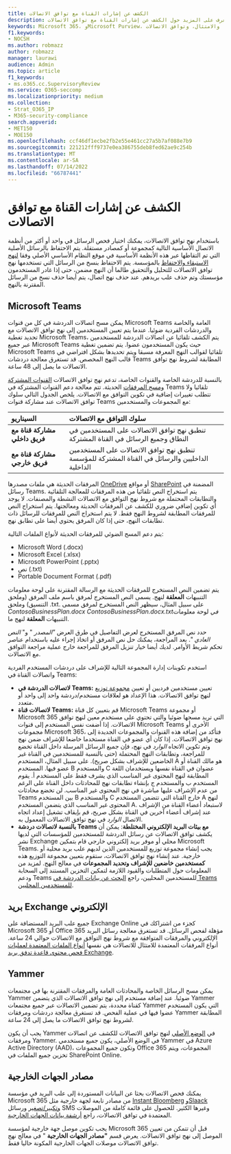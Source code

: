 ```yaml
---
title: الكشف عن إشارات القناة مع توافق الاتصالات
description: تعرف على المزيد حول الكشف عن إشارات القناة مع توافق الاتصالات.
keywords: Microsoft 365، وMicrosoft Purview، والامتثال، وتوافق الاتصالات
f1.keywords:
- NOCSH
ms.author: robmazz
author: robmazz
manager: laurawi
audience: Admin
ms.topic: article
f1_keywords:
- ms.o365.cc.SupervisoryReview
ms.service: O365-seccomp
ms.localizationpriority: medium
ms.collection:
- Strat_O365_IP
- M365-security-compliance
search.appverid:
- MET150
- MOE150
ms.openlocfilehash: ccf46df1ecbe2fb2e55e461cc27a5b7af088e7b9
ms.sourcegitcommit: 221212fff9737e0ea386755deb8fed62ae9c254b
ms.translationtype: MT
ms.contentlocale: ar-SA
ms.lasthandoff: 07/14/2022
ms.locfileid: "66787441"
---
```

# <a name="detect-channel-signals-with-communication-compliance"></a>الكشف عن إشارات القناة مع توافق الاتصالات

باستخدام نهج توافق الاتصالات، يمكنك اختيار فحص الرسائل في واحد أو أكثر من أنظمة الاتصال الأساسية التالية كمجموعة أو كمصادر مستقلة. يتم الاحتفاظ بالرسائل الأصلية التي تم التقاطها عبر هذه الأنظمة الأساسية في موقع النظام الأساسي الأصلي وفقا [لنهج الاستبقاء والاحتفاظ](/microsoft-365/compliance/information-governance) بالمؤسسة. يتم الاحتفاظ بنسخ من الرسائل التي تستخدمها نهج توافق الاتصالات للتحليل والتحقيق طالما أن النهج مضمن، حتى إذا غادر المستخدمون مؤسستك وتم حذف علب بريدهم. عند حذف نهج اتصال، يتم أيضا حذف نسخ من الرسائل المقترنة بالنهج.

## <a name="microsoft-teams"></a>Microsoft Teams

يمكن مسح اتصالات الدردشة في كل من قنوات Microsoft Teams العامة والخاصة والدردشات الفردية ضوئيا. عندما يتم تعيين المستخدمين إلى نهج توافق الاتصالات مع تحديد تغطية Microsoft Teams، يتم الكشف تلقائيا عن اتصالات الدردشة للمستخدمين عبر جميع Microsoft Teams حيث يكون المستخدمون عضوا. يتم تضمين تغطية Microsoft Teams تلقائيا لقوالب النهج المعرفة مسبقا ويتم تحديدها بشكل افتراضي في قالب النهج المخصص. قد تستغرق معالجة دردشات Teams المطابقة لشروط نهج توافق الاتصالات ما يصل إلى 48 ساعة.

بالنسبة للدردشة الخاصة والقنوات الخاصة، تدعم نهج توافق الاتصالات [القنوات المشتركة ومسح المرفقات](/MicrosoftTeams/shared-channels) الحديثة. تتم معالجة دعم القنوات المشتركة في Teams تلقائيا ولا تتطلب تغييرات إضافية في تكوين التوافق مع الاتصالات. يلخص الجدول التالي سلوك توافق الاتصالات عند مشاركة قنوات Teams مع المجموعات والمستخدمين:

|**السيناريو**|**سلوك التوافق مع الاتصالات**|
|:-----------|:------------------------------------|
| **مشاركة قناة مع فريق داخلي** | تنطبق نهج توافق الاتصالات على المستخدمين في النطاق وجميع الرسائل في القناة المشتركة |
| **مشاركة قناة مع فريق خارجي** | تنطبق نهج توافق الاتصالات على المستخدمين الداخليين والرسائل في القناة المشتركة للمؤسسة الداخلية |

المرفقات الحديثة هي ملفات مصدرها [OneDrive](/onedrive/plan-onedrive-enterprise#modern-attachments) أو مواقع [SharePoint](/sharepoint/dev/solution-guidance/modern-experience-customizations) المضمنة في رسائل Teams. يتم استخراج النص تلقائيا من هذه المرفقات للمعالجة التلقائية والتطابقات المحتملة مع شروط نهج التوافق مع الاتصالات النشطة والمصنفات. لا يوجد أي تكوين إضافي ضروري للكشف عن المرفقات الحديثة ومعالجتها. يتم استخراج النص للمرفقات المطابقة لشروط النهج فقط. لا يتم استخراج النص للمرفقات للرسائل ذات تطابقات النهج، حتى إذا كان المرفق يحتوي أيضا على تطابق نهج.

يتم دعم المسح الضوئي للمرفقات الحديثة لأنواع الملفات التالية:

- Microsoft Word (.docx)
- Microsoft Excel (.xlsx)
- Microsoft PowerPoint (.pptx)
- نص (.txt)
- Portable Document Format (.pdf)

يتم تضمين النص المستخرج للمرفقات الحديثة مع الرسالة المقترنة على لوحة معلومات التنبيهات **المعلقة** لنهج. يسمى النص المستخرج لمرفق باسم ملف المرفق (وملحق التنسيق) وملحق .txt. على سبيل المثال، سيظهر النص المستخرج لمرفق مسمى *ContosoBusinessPlan.docx* *ContosoBusinessPlan.docx.txtفي* لوحة معلومات التنبيهات **المعلقة** لنهج ما.

حدد نص المرفق المستخرج لعرض التفاصيل في طرق العرض *"المصدر* " و" *النص العادي* ". بعد المراجعة، يمكنك حل نص المرفق أو اتخاذ إجراء عليه باستخدام عناصر تحكم شريط الأوامر. لديك أيضا خيار تنزيل المرفق للمراجعة خارج عملية مراجعة التوافق مع الاتصالات.

استخدم تكوينات إدارة المجموعة التالية للإشراف على دردشات المستخدم الفردية واتصالات القناة في Teams:

- **لاتصالات الدردشة في Teams:** تعيين مستخدمين فرديين أو تعيين [مجموعة توزيع](https://support.office.com/article/Distribution-groups-E8BA58A8-FAB2-4AAF-8AA1-2A304052D2DE) لنهج توافق الاتصالات. هذا الإعداد هو لعلاقات مستخدم/دردشة واحد إلى واحد أو متعدد.
- **لاتصالات قناة Teams:** قم بتعيين كل قناة Microsoft Teams أو مجموعة Microsoft 365 التي تريد مسحها ضوئيا والتي تحتوي على مستخدم معين لنهج توافق الاتصالات. إذا أضفت نفس المستخدم إلى قنوات Microsoft Teams الأخرى أو مجموعات Microsoft 365، فتأكد من إضافة هذه القنوات والمجموعات الجديدة إلى نهج توافق الاتصالات. إذا كان أي عضو في القناة مستخدما خاضعا للإشراف ضمن نهج وتم تكوين الاتجاه *الوارد* في نهج، فإن جميع الرسائل المرسلة داخل القناة تخضع للمراجعة، وتطابقات النهج المحتملة (حتى بالنسبة للمستخدمين في القناة غير الخاضعين للإشراف بشكل صريح). على سبيل المثال، المستخدم A هو مالك القناة أو عضو فيها. المستخدم B والمستخدم C عضوان في القناة نفسها ويستخدمان اللغة المطابقة لنهج المحتوى غير المناسب الذي يشرف فقط على المستخدم أ. يقوم المستخدم ب والمستخدم ج بإنشاء تطابقات نهج للمحادثات داخل القناة على الرغم من عدم الإشراف عليها مباشرة في نهج المحتوى غير المناسب. لن تخضع محادثات Teams بين المستخدم B والمستخدم C خارج القناة التي تتضمن المستخدم A لنهج المحتوى غير المناسب الذي يتضمن المستخدم A. لاستبعاد أعضاء القناة من الإشراف عند إشراف أعضاء آخرين في القناة بشكل صريح، قم بإيقاف تشغيل إعداد اتجاه الاتصال *الوارد* في نهج توافق الاتصالات المعمول به.
- **بالنسبة لاتصالات دردشة Teams مع بيئات البريد الإلكتروني المختلطة**: يمكن أن يكشف توافق الاتصالات عن رسائل الدردشة للمستخدمين للمؤسسات التي لديها نشر Exchange محلي أو موفر بريد إلكتروني خارجي قام بتمكين Microsoft Teams. يجب إنشاء مجموعة توزيع للمستخدمين الذين لديهم علب بريد محلية أو خارجية. عند إنشاء نهج توافق الاتصالات، ستقوم بتعيين مجموعة التوزيع هذه **كمستخدمين خاضعين للإشراف وتحديد المجموعات** في معالج النهج. لمزيد من المعلومات حول المتطلبات والقيود اللازمة لتمكين التخزين المستند إلى السحابة ودعم Teams للمستخدمين المحليين، راجع [البحث عن بيانات الدردشة في Teams للمستخدمين المحليين](/microsoft-365/compliance/search-cloud-based-mailboxes-for-on-premises-users).

## <a name="exchange-email"></a>بريد Exchange الإلكتروني

جميع علب البريد المستضافة على Exchange Online كجزء من اشتراكك في Microsoft 365 أو Office 365 مؤهلة لفحص الرسائل. قد تستغرق معالجة رسائل البريد الإلكتروني والمرفقات المتوافقة مع شروط نهج التوافق مع الاتصالات حوالي 24 ساعة. أنواع المرفقات المعتمدة للامتثال للاتصالات هي نفسها [أنواع الملفات المعتمدة لعمليات فحص محتوى قاعدة تدفق بريد Exchange](/exchange/security-and-compliance/mail-flow-rules/inspect-message-attachments#supported-file-types-for-mail-flow-rule-content-inspection).

## <a name="yammer"></a>Yammer

يمكن مسح الرسائل الخاصة والمحادثات العامة والمرفقات المقترنة بها في مجتمعات Yammer ضوئيا. عند إضافة مستخدم إلى نهج توافق الاتصالات الذي يتضمن Yammer كقناة محددة، يتم تضمين الاتصالات عبر جميع مجتمعات Yammer التي يكون المستخدم عضوا فيها في عملية الفحص. قد تستغرق معالجة دردشات ومرفقات Yammer المطابقة لشروط نهج توافق الاتصالات ما يصل إلى 24 ساعة. 

يجب أن يكون Yammer في [الوضع الأصلي](/yammer/configure-your-yammer-network/overview-native-mode) لنهج توافق الاتصالات للكشف عن اتصالات ومرفقات Yammer. في الوضع الأصلي، يكون جميع مستخدمي Yammer في Azure Active Directory (AAD)، وتكون جميع المجموعات Office 365 المجموعات، ويتم تخزين جميع الملفات في SharePoint Online.

## <a name="third-party-sources"></a>مصادر الجهات الخارجية

يمكنك فحص الاتصالات بحثا عن البيانات المستوردة إلى علب البريد في مؤسسة Microsoft 365 من مصادر تابعة لجهة خارجية مثل [Instant Bloomberg](/microsoft-365/compliance/archive-instant-bloomberg-data) [وSlaack](/microsoft-365/compliance/archive-slack-data) [وتكبير/تصغير](/microsoft-365/compliance/archive-zoommeetings-data) ورسائل SMS وغيرها الكثير. للحصول على قائمة كاملة من الموصلات المعتمدة في توافق الاتصالات، راجع [أرشفة بيانات الجهات الخارجية](/microsoft-365/compliance/archiving-third-party-data).

يجب تكوين موصل جهة خارجية لمؤسسة Microsoft 365 قبل أن تتمكن من تعيين الموصل إلى نهج توافق الاتصالات. يعرض قسم **"مصادر الجهات الخارجية** " في معالج نهج توافق الاتصالات موصلات الجهات الخارجية المكونة حاليا فقط.
